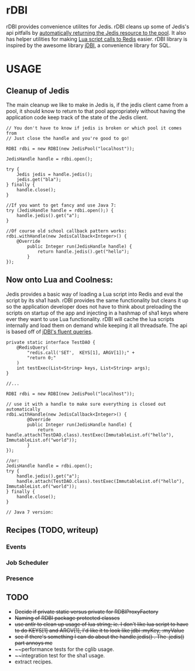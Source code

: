 # rDBI

rDBI provides convenience utilites for Jedis. rDBI cleans up some of Jedis's api pitfalls by [automatically returning the Jedis resource to the pool](https://github.com/xetorthio/jedis/issues/44). It also has helper utilities for making [Lua script calls to Redis](http://redis.io/commands/eval) easier. rDBI library is inspired by the awesome library [jDBI](http://jdbi.org/), a convenience library for SQL.  

# USAGE
## Cleanup of Jedis

The main cleanup we like to make in Jedis is, if the jedis client came from a pool, it should know to return to that pool appropriately without having the application code keep track of the state of the Jedis client.

	// You don't have to know if jedis is broken or which pool it comes from
	// Just close the handle and you're good to go!
	
	RDBI rdbi = new RDBI(new JedisPool("localhost"));
	
	JedisHandle handle = rdbi.open();
	
	try {
		Jedis jedis = handle.jedis();
		jedis.get("bla");
	} finally {
		handle.close();
	}
	
	//If you want to get fancy and use Java 7:
	try (JedisHandle handle = rdbi.open();) {
		handle.jedis().get("a");
	}
	
	//Of course old school callback pattern works:
	rdbi.withHandle(new JedisCallback<Integer>() {
		@Override
	        public Integer run(JedisHandle handle) {
	        	return handle.jedis().get("hello");
	        }
	});


## Now onto Lua and Coolness:

Jedis provides a basic way of loading a Lua script into Redis and eval the script by its sha1 hash. rDBI provides the same functionality but cleans it up so the application developer does not have to think about preloading the scripts on startup of the app and injecting in a hashmap of sha1 keys where ever they want to use Lua functionality. rDBI will cache the lua scripts internally and load them on demand while keeping it all threadsafe. The api is based off of [jDBI's fluent queries](http://jdbi.org/fluent_queries/).

	private static interface TestDAO {
		@RedisQuery(
	    	"redis.call('SET',  KEYS[1], ARGV[1]);" +
	        "return 0;"
	    )
	    int testExec(List<String> keys, List<String> args);
	}
	
	//...
	
	RDBI rdbi = new RDBI(new JedisPool("localhost"));

	// use it with a handle to make sure everything is closed out automatically
	rdbi.withHandle(new JedisCallback<Integer>() {
			@Override
	        public Integer run(JedisHandle handle) {
	        	return handle.attach(TestDAO.class).testExec(ImmutableList.of("hello"), ImmutableList.of("world"));
	        }
	});
	
	//or:
	JedisHandle handle = rdbi.open();
	try {
		handle.jedis().get("a");
		handle.attach(TestDAO.class).testExec(ImmutableList.of("hello"), ImmutableList.of("world"));
	} finally {
		handle.close();
	}
	
	// Java 7 version:
	
## Recipes (TODO, writeup)
### Events
### Job Scheduler
### Presence


TODO
----

- ~~Decide if private static versus private for RDBIProxyFactory~~
- ~~Naming of RDBI package protected classes~~
- ~~use antlr to clean up usage of lua string; ie. I don't like lua script to have to do KEYS[1] and ARGV[1], I'd like it to look like jdbi :myKey, :myValue~~
- ~~see if there's something I can do about the handle.jedis() . The .jedis() part annoys me~~
- ~~performance tests for the cglib usage.
- ~~integration test for the sha1 usage.
- extract recipes.


